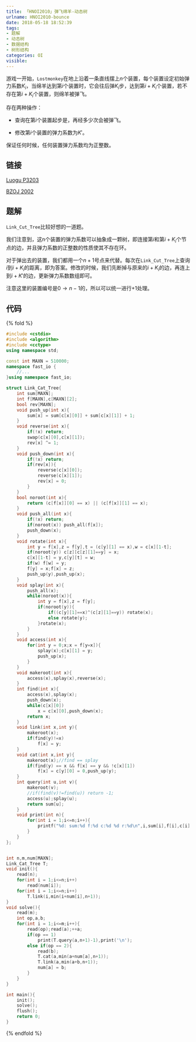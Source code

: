 ```yaml
---
title: 「HNOI2010」弹飞绵羊-动态树
urlname: HNOI2010-bounce
date: 2018-05-18 18:52:39
tags:
- 题解
- 动态树
- 数据结构
- 树形结构
categories: OI
visible:
---
```


游戏一开始，`Lostmonkey`在地上沿着一条直线摆上$n$个装置，每个装置设定初始弹力系数$K_i$，当绵羊达到第$i$个装置时，它会往后弹$K_i$步，达到第$i+K_i$个装置，若不存在第$i+K_i$个装置，则绵羊被弹飞。

存在两种操作：

+ 查询在第$i$个装置起步是，再经多少次会被弹飞。

+ 修改第$i$个装置的弹力系数为$K'$。

保证任何时候，任何装置弹力系数均为正整数。

<!-- more -->

## 链接

[Luogu P3203](https://www.luogu.org/problemnew/show/P3203)

[BZOJ 2002](https://www.lydsy.com/JudgeOnline/problem.php?id=2002)

## 题解

`Link_Cut_Tree`比较好想的一道题。

我们注意到，这n个装置的弹力系数可以抽象成一颗树，即连接第$i$和第$i+K_i$个节点的边，并且弹力系数的正整数的性质使其不存在环。

对于弹出去的装置，我们都用一个$n+1$号点来代替。每次在`Link_Cut_Tree`上查询$i$到$i+K_i$的距离，即为答案。修改的时候，我们先断掉与原来的$i+K_i$的边，再连上到$i+K'$的边，更新弹力系数数组即可。

注意这里的装置编号是$0\to n-1$的，所以可以统一进行$+1$处理。

## 代码

{% fold %}
```cpp
#include <cstdio>
#include <algorithm>
#include <cctype>
using namespace std;

const int MAXN = 510000;
namespace fast_io {
    //...
}using namespace fast_io;

struct Link_Cat_Tree{
    int sum[MAXN];
    int f[MAXN],c[MAXN][2];
    bool rev[MAXN];
    void push_up(int x){
        sum[x] = sum[c[x][0]] + sum[c[x][1]] + 1;
    }
    void reverse(int x){
        if(!x) return;
        swap(c[x][0],c[x][1]);
        rev[x] ^= 1;
    }
    void push_down(int x){
        if(!x) return;
        if(rev[x]){
            reverse(c[x][0]);
            reverse(c[x][1]);
            rev[x] = 0;
        }
    }
    bool noroot(int x){
        return (c[f[x]][0] == x) || (c[f[x]][1] == x);
    }
    void push_all(int x){
        if(!x) return;
        if(noroot(x)) push_all(f[x]);
        push_down(x);
    }
    void rotate(int x){
        int y = f[x],z = f[y],t = (c[y][1] == x),w = c[x][1-t];
        if(noroot(y)) c[z][c[z][1]==y] = x;
        c[x][1-t] = y,c[y][t] = w; 
        if(w) f[w] = y;
        f[y] = x;f[x] = z;
        push_up(y),push_up(x); 
    }
    void splay(int x){
        push_all(x);
        while(noroot(x)){
            int y = f[x],z = f[y];
            if(noroot(y)){
                if((c[y][1]==x)^(c[z][1]==y)) rotate(x);
                else rotate(y);
            }rotate(x);
        }
    }
    void access(int x){
        for(int y = 0;x;x = f[y=x]){
            splay(x);c[x][1] = y;
            push_up(x);
        }
    }
    void makeroot(int x){
        access(x),splay(x),reverse(x);
    }
    int find(int x){
        access(x),splay(x);
        push_down(x);
        while(c[x][0])
            x = c[x][0],push_down(x);
        return x;
    }
    void link(int x,int y){
        makeroot(x);
        if(find(y)!=x)
            f[x] = y;
    }
    void cat(int x,int y){
        makeroot(x);//find == splay
        if(find(y) == x && f[x] == y && !c[x][1])
            f[x] = c[y][0] = 0,push_up(y);
    }
    int query(int u,int v){
        makeroot(v);
        //if(find(v)!=find(u)) return -1;
        access(u);splay(u);
        return sum[u];
    }
    void print(int n){
        for(int i = 1;i<=n;i++){
            printf("%d: sum:%d f:%d c:%d %d r:%d\n",i,sum[i],f[i],c[i][0],c[i][1],int(rev[i]));
        }
    }
};


int n,m,num[MAXN];
Link_Cat_Tree T;
void init(){
    read(n);
    for(int i = 1;i<=n;i++)
        read(num[i]);
    for(int i = 1;i<=n;i++)
        T.link(i,min(i+num[i],n+1));
}
void solve(){
    read(m);
    int op,a,b;
    for(int i = 1;i<=m;i++){
        read(op);read(a);++a;
        if(op == 1)
            print(T.query(a,n+1)-1),print('\n');
        else if(op == 2){
            read(b);
            T.cat(a,min(a+num[a],n+1));
            T.link(a,min(a+b,n+1));
            num[a] = b;
        }
    }
}

int main(){
    init();
    solve();
    flush();
    return 0;
}
```
{% endfold %}
